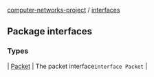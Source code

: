 [computer-networks-project](../index.md) / [interfaces](./index.md)

## Package interfaces

### Types

| [Packet](-packet/index.md) | The packet interface`interface Packet` |

